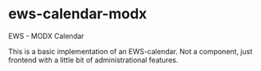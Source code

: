 ews-calendar-modx
=================

EWS - MODX Calendar

This is a basic implementation of an EWS-calendar. Not a component, just frontend with a little bit of administrational features.
